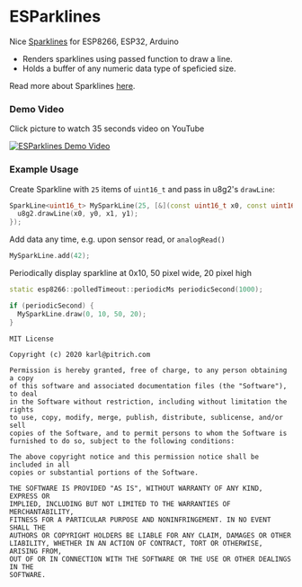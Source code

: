 # ESParklines
Nice [Sparklines](https://en.wikipedia.org/wiki/Sparkline) for ESP8266, ESP32, Arduino

- Renders sparklines using passed function to draw a line.
- Holds a buffer of any numeric data type of speficied size.

Read more about Sparklines [here](https://www.edwardtufte.com/bboard/q-and-a-fetch-msg?msg_id=0001OR). 

### Demo Video
Click picture to watch 35 seconds video on YouTube

[![ESParklines Demo Video](http://img.youtube.com/vi/Pvfijfrt5HI/0.jpg)](http://www.youtube.com/watch?v=Pvfijfrt5HI "ESParklines Demo Video")

### Example Usage
Create Sparkline with `25` items of `uint16_t` and pass in u8g2's `drawLine`:
```cpp
SparkLine<uint16_t> MySparkLine(25, [&](const uint16_t x0, const uint16_t y0, const uint16_t x1, const uint16_t y1) { 
  u8g2.drawLine(x0, y0, x1, y1);
});
```

Add data any time, e.g. upon sensor read, or `analogRead()`
```cpp
MySparkLine.add(42);
```

Periodically display sparkline at 0x10, 50 pixel wide, 20 pixel high

```cpp
static esp8266::polledTimeout::periodicMs periodicSecond(1000);

if (periodicSecond) {
  MySparkLine.draw(0, 10, 50, 20);
}
```

```
MIT License

Copyright (c) 2020 karl@pitrich.com

Permission is hereby granted, free of charge, to any person obtaining a copy
of this software and associated documentation files (the "Software"), to deal
in the Software without restriction, including without limitation the rights
to use, copy, modify, merge, publish, distribute, sublicense, and/or sell
copies of the Software, and to permit persons to whom the Software is
furnished to do so, subject to the following conditions:

The above copyright notice and this permission notice shall be included in all
copies or substantial portions of the Software.

THE SOFTWARE IS PROVIDED "AS IS", WITHOUT WARRANTY OF ANY KIND, EXPRESS OR
IMPLIED, INCLUDING BUT NOT LIMITED TO THE WARRANTIES OF MERCHANTABILITY,
FITNESS FOR A PARTICULAR PURPOSE AND NONINFRINGEMENT. IN NO EVENT SHALL THE
AUTHORS OR COPYRIGHT HOLDERS BE LIABLE FOR ANY CLAIM, DAMAGES OR OTHER
LIABILITY, WHETHER IN AN ACTION OF CONTRACT, TORT OR OTHERWISE, ARISING FROM,
OUT OF OR IN CONNECTION WITH THE SOFTWARE OR THE USE OR OTHER DEALINGS IN THE
SOFTWARE.
```
